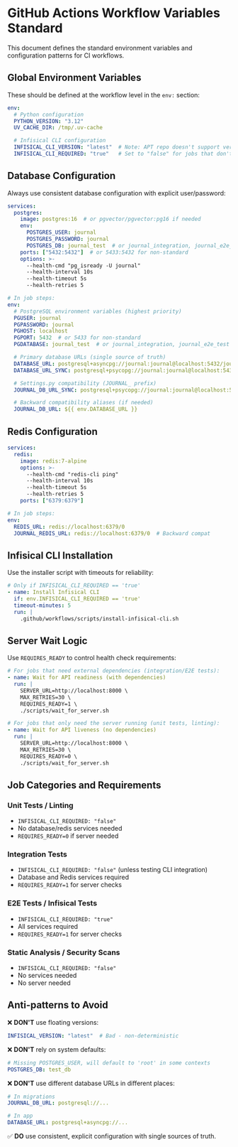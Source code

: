 # GitHub Actions Workflow Variables Standard

This document defines the standard environment variables and configuration patterns for CI workflows.

## Global Environment Variables

These should be defined at the workflow level in the `env:` section:

```yaml
env:
  # Python configuration
  PYTHON_VERSION: "3.12"
  UV_CACHE_DIR: /tmp/.uv-cache

  # Infisical CLI configuration
  INFISICAL_CLI_VERSION: "latest"  # Note: APT repo doesn't support version pinning
  INFISICAL_CLI_REQUIRED: "true"   # Set to "false" for jobs that don't need it
```

## Database Configuration

Always use consistent database configuration with explicit user/password:

```yaml
services:
  postgres:
    image: postgres:16  # or pgvector/pgvector:pg16 if needed
    env:
      POSTGRES_USER: journal
      POSTGRES_PASSWORD: journal
      POSTGRES_DB: journal_test  # or journal_integration, journal_e2e_test
    ports: ["5432:5432"]  # or 5433:5432 for non-standard
    options: >-
      --health-cmd "pg_isready -U journal"
      --health-interval 10s
      --health-timeout 5s
      --health-retries 5

# In job steps:
env:
  # PostgreSQL environment variables (highest priority)
  PGUSER: journal
  PGPASSWORD: journal
  PGHOST: localhost
  PGPORT: 5432  # or 5433 for non-standard
  PGDATABASE: journal_test  # or journal_integration, journal_e2e_test

  # Primary database URLs (single source of truth)
  DATABASE_URL: postgresql+asyncpg://journal:journal@localhost:5432/journal_test
  DATABASE_URL_SYNC: postgresql+psycopg://journal:journal@localhost:5432/journal_test

  # Settings.py compatibility (JOURNAL_ prefix)
  JOURNAL_DB_URL_SYNC: postgresql+psycopg://journal:journal@localhost:5432/journal_test

  # Backward compatibility aliases (if needed)
  JOURNAL_DB_URL: ${{ env.DATABASE_URL }}
```

## Redis Configuration

```yaml
services:
  redis:
    image: redis:7-alpine
    options: >-
      --health-cmd "redis-cli ping"
      --health-interval 10s
      --health-timeout 5s
      --health-retries 5
    ports: ["6379:6379"]

# In job steps:
env:
  REDIS_URL: redis://localhost:6379/0
  JOURNAL_REDIS_URL: redis://localhost:6379/0  # Backward compat
```

## Infisical CLI Installation

Use the installer script with timeouts for reliability:

```yaml
# Only if INFISICAL_CLI_REQUIRED == 'true'
- name: Install Infisical CLI
  if: env.INFISICAL_CLI_REQUIRED == 'true'
  timeout-minutes: 5
  run: |
    .github/workflows/scripts/install-infisical-cli.sh
```

## Server Wait Logic

Use `REQUIRES_READY` to control health check requirements:

```yaml
# For jobs that need external dependencies (integration/E2E tests):
- name: Wait for API readiness (with dependencies)
  run: |
    SERVER_URL=http://localhost:8000 \
    MAX_RETRIES=30 \
    REQUIRES_READY=1 \
    ./scripts/wait_for_server.sh

# For jobs that only need the server running (unit tests, linting):
- name: Wait for API liveness (no dependencies)
  run: |
    SERVER_URL=http://localhost:8000 \
    MAX_RETRIES=30 \
    REQUIRES_READY=0 \
    ./scripts/wait_for_server.sh
```

## Job Categories and Requirements

### Unit Tests / Linting
- `INFISICAL_CLI_REQUIRED: "false"`
- No database/redis services needed
- `REQUIRES_READY=0` if server needed

### Integration Tests
- `INFISICAL_CLI_REQUIRED: "false"` (unless testing CLI integration)
- Database and Redis services required
- `REQUIRES_READY=1` for server checks

### E2E Tests / Infisical Tests
- `INFISICAL_CLI_REQUIRED: "true"`
- All services required
- `REQUIRES_READY=1` for server checks

### Static Analysis / Security Scans
- `INFISICAL_CLI_REQUIRED: "false"`
- No services needed
- No server needed

## Anti-patterns to Avoid

❌ **DON'T** use floating versions:
```yaml
INFISICAL_VERSION: "latest"  # Bad - non-deterministic
```

❌ **DON'T** rely on system defaults:
```yaml
# Missing POSTGRES_USER, will default to 'root' in some contexts
POSTGRES_DB: test_db
```

❌ **DON'T** use different database URLs in different places:
```yaml
# In migrations
JOURNAL_DB_URL: postgresql://...

# In app
DATABASE_URL: postgresql+asyncpg://...
```

✅ **DO** use consistent, explicit configuration with single sources of truth.